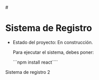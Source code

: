 #<h1> Sistema de Registro</h1>

- Estado del proyecto: En construcción.

  Para ejecutar el sistema, debes poner:

  ```npm install react````

Sistema de registro 2 
